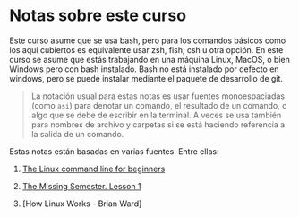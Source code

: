 # Notas sobre este curso

Este curso asume que se usa bash, pero para los comandos básicos como
los aquí cubiertos es equivalente usar zsh, fish, csh u otra opción.
En este curso se asume que estás trabajando en una máquina Linux,
MacOS, o bien Windows pero con bash instalado. Bash no está instalado
por defecto en windows, pero se puede instalar mediante el paquete de
desarrollo de git.

> La notación usual para estas notas es usar fuentes monoespaciadas
> (como `asi`) para denotar un comando, el resultado de un comando, o
> algo que se debe de escribir en la terminal. A veces se usa también
> para nombres de archivo y carpetas si se está haciendo referencia a
> la salida de un comando.

Estas notas están basadas en varias fuentes. Entre ellas:

1. [The Linux command line for
   beginners](https://ubuntu.com/tutorials/command-line-for-beginners#1-overview)

2. [The Missing Semester. Lesson
   1](https://missing.csail.mit.edu/2020/course-shell/)

3. [How Linux Works - Brian Ward]
